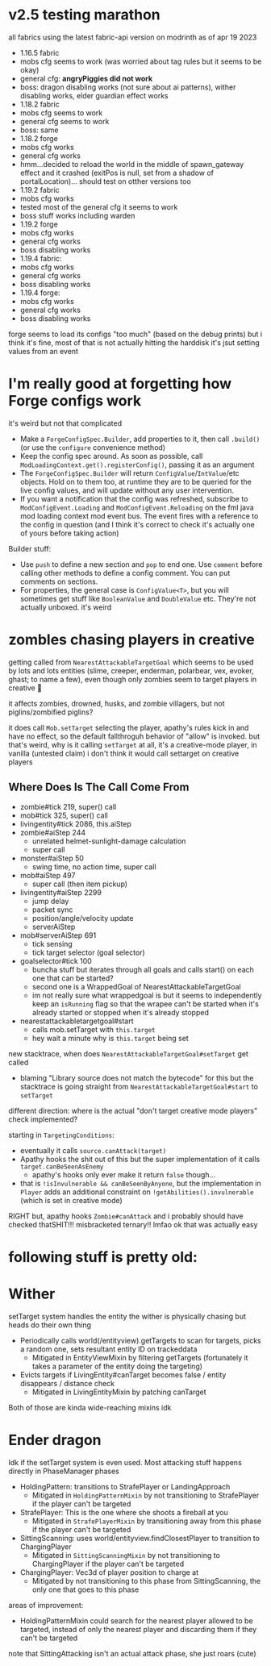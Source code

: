 # v2.5 testing marathon

all fabrics using the latest fabric-api version on modrinth as of apr 19 2023

* 1.16.5 fabric
* mobs cfg seems to work (was worried about tag rules but it seems to be okay)
* general cfg: **angryPiggies did not work**
* boss: dragon disabling works (not sure about ai patterns), wither disabling works, elder guardian effect works
* 1.18.2 fabric
* mobs cfg seems to work
* general cfg seems to work
* boss: same
* 1.18.2 forge
* mobs cfg works
* general cfg works
* hmm...decided to reload the world in the middle of spawn_gateway effect and it crashed (exitPos is null, set from a shadow of portalLocation)... should test on otther versions too
* 1.19.2 fabric
* mobs cfg works
* tested most of the general cfg it seems to work
* boss stuff works including warden
* 1.19.2 forge
* mobs cfg works
* general cfg works
* boss disabling works
* 1.19.4 fabric:
* mobs cfg works
* general cfg works
* boss disabling works
* 1.19.4 forge:
* mobs cfg works
* general cfg works
* boss disabling works

forge seems to load its configs "too much" (based on the debug prints) but i think it's fine, most of that is not actually hitting the harddisk it's jsut setting values from an event

# I'm really good at forgetting how Forge configs work

it's weird but not that complicated

* Make a `ForgeConfigSpec.Builder`, add properties to it, then call `.build()` (or use the `configure` convenience method)
* Keep the config spec around. As soon as possible, call `ModLoadingContext.get().registerConfig()`, passing it as an argument
* The `ForgeConfigSpec.Builder` will return `ConfigValue`/`IntValue`/etc objects. Hold on to them too, at runtime they are to be queried for the live config values, and will update without any user intervention.
* If you want a notification that the config was refreshed, subscribe to `ModConfigEvent.Loading` and `ModConfigEvent.Reloading` on the fml java mod loading context mod event bus. The event fires with a reference to the config in question (and I think it's correct to check it's actually one of yours before taking action)

Builder stuff:

* Use `push` to define a new section and `pop` to end one. Use `comment` before calling other methods to define a config comment. You can put comments on sections.
* For properties, the general case is `ConfigValue<T>`, but you will sometimes get stuff like `BooleanValue` and `DoubleValue` etc. They're not actually unboxed. it's weird

# zombles chasing players in creative

getting called from `NearestAttackableTargetGoal` which seems to be used by lots and lots entities (slime, creeper, enderman, polarbear, vex, evoker, ghast; to name a few), even though only zombies seem to target players in creative :thinking:

it affects zombies, drowned, husks, and zombie villagers, but not piglins/zombified piglins?

it does call `Mob.setTarget` selecting the player, apathy's rules kick in and have no effect, so the default fallthroguh behavior of "allow" is invoked. but that's weird, why is it calling `setTarget` at all, it's a creative-mode player, in vanilla (untested claim) i don't think it would call settarget on creative players

## Where Does Is The Call Come From

* zombie#tick 219, super() call
* mob#tick 325, super() call
* livingentity#tick 2086, this.aiStep
* zombie#aiStep 244
  * unrelated helmet-sunlight-damage calculation
  * super call
* monster#aiStep 50
  * swing time, no action time, super call
* mob#aiStep 497
  * super call (then item pickup)
* livingentity#aiStep 2299
  * jump delay
  * packet sync
  * position/angle/velocity update
  * serverAiStep
* mob#serverAiStep 691
  * tick sensing
  * tick target selector (goal selector)
* goalselector#tick 100
  * buncha stuff but iterates through all goals and calls start() on each one that can be started?
  * second one is a WrappedGoal of NearestAttackableTargetGoal
  * im not really sure what wrappedgoal is but it seems to independently keep an `isRunning` flag so that the wrapee can't be started when it's already started or stopped when it's already stopped
* nearestattackabletargetgoal#start
  * calls mob.setTarget with `this.target`
  * hey wait a minute why is `this.target` being set

new stacktrace, when does `NearestAttackableTargetGoal#setTarget` get called

* blaming "Library source does not match the bytecode" for this but the stacktrace is going straight from `NearestAttackableTargetGoal#start` to `setTarget`

different direction: where is the actual "don't target creative mode players" check implemented?

starting in `TargetingConditions`:

* eventually it calls `source.canAttack(target)`
* Apathy hooks the shit out of this but the super implementation of it calls `target.canBeSeenAsEnemy`
  * apathy's hooks only ever make it return `false` though...
* that is `!isInvulnerable && canBeSeenByAnyone`, but the implementation in `Player` adds an additional constraint on `!getAbilities().invulnerable` (which is set in creative mode)

RIGHT but, apathy hooks `Zombie#canAttack` and i probably should have checked thatSHIT!!! misbracketed ternary!! lmfao ok that was actually easy

# following stuff is pretty old:

# Wither

setTarget system handles the entity the wither is physically chasing but heads do their own thing

- Periodically calls world(/entityview).getTargets to scan for targets, picks a random one, sets resultant entity ID on trackeddata
  - Mitigated in EntityViewMixin by filtering getTargets (fortunately it takes a parameter of the entity doing the targeting)
- Evicts targets if LivingEntity#canTarget becomes false / entity disappears / distance check
  - Mitigated in LivingEntityMixin by patching canTarget

Both of those are kinda wide-reaching mixins idk

# Ender dragon

Idk if the setTarget system is even used. Most attacking stuff happens directly in PhaseManager phases

- HoldingPattern: transitions to StrafePlayer or LandingApproach
  - Mitigated in `HoldingPatternMixin` by not transitioning to StrafePlayer if the player can't be targeted
- StrafePlayer: This is the one where she shoots a fireball at you
  - Mitigated in `StrafePlayerMixin` by transitioning away from this phase if the player can't be targeted
- SittingScanning: uses world/entityview.findClosestPlayer to transition to ChargingPlayer
  - Mitigated in `SittingScanningMixin` by not transitioning to ChargingPlayer if the player can't be targeted
- ChargingPlayer: Vec3d of player position to charge at
  - Mitigated by not transitioning to this phase from SittingScanning, the only one that goes to this phase

areas of improvement:

- HoldingPatternMixin could search for the nearest player allowed to be targeted, instead of only the nearest player and discarding them if they can't be targeted

note that SittingAttacking isn't an actual attack phase, she just roars (cute)